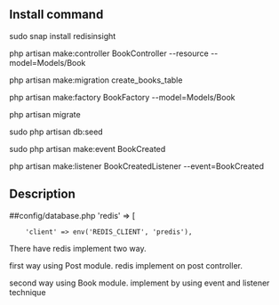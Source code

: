 

## Install command

sudo snap install redisinsight

php artisan make:controller BookController --resource --model=Models/Book

php artisan make:migration create_books_table

php artisan make:factory BookFactory --model=Models/Book

php artisan migrate

sudo php artisan db:seed

sudo php artisan make:event BookCreated

php artisan make:listener BookCreatedListener --event=BookCreated


## Description

##config/database.php
'redis' => [

        'client' => env('REDIS_CLIENT', 'predis'),

There have redis implement two way.

first way using Post module. redis implement on post controller.

second way using Book module. implement by using event and listener technique